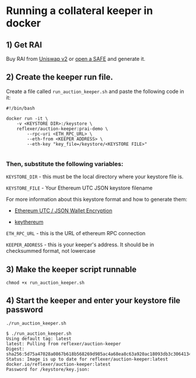 # Running a collateral keeper in docker

## 1) Get RAI

Buy RAI from [Uniswap v2](https://info.uniswap.org/pair/0xEBdE9F61e34B7aC5aAE5A4170E964eA85988008C) or 
[open a SAFE](https://app.gitbook.com/@reflexer-labs/s/geb/pyflex/safe-management/opening-a-safe) and generate it.

## 2) Create the keeper run file.

Create a file called  `run_auction_keeper.sh` and paste the following code in it:

```text
#!/bin/bash

docker run -it \
	-v <KEYSTORE DIR>:/keystore \
	reflexer/auction-keeper:prai-demo \
        --rpc-uri <ETH_RPC_URL> \
        --eth-from <KEEPER ADDRESS> \
        --eth-key "key_file=/keystore/<KEYSTORE FILE>"
        
```

### Then, substitute the following variables:

`KEYSTORE_DIR` - this must be the local directory where your keystore file is.

`KEYSTORE_FILE` - Your Ethereum UTC JSON keystore filename

For more information about this keystore format and how to generate them:

* [Ethereum UTC / JSON Wallet Encryption](https://wizardforcel.gitbooks.io/practical-cryptography-for-developers-book/content/symmetric-key-ciphers/ethereum-wallet-encryption.html)

* [keythereum](https://github.com/ethereumjs/keythereum)

`ETH_RPC_URL` - this is the URL of ethereum RPC connection

`KEEPER_ADDRESS` - this is your keeper's address. It should be in checksummed format, not lowercase

## 3) Make the keeper script runnable

`chmod +x run_auction_keeper.sh`

## 4\) Start the keeper and enter your keystore file password

`./run_auction_keeper.sh`

```text
$ ./run_auction_keeper.sh
Using default tag: latest
latest: Pulling from reflexer/auction-keeper
Digest: sha256:5d75a47028a0867b618b568269d985ac4a68ea8c63a920ac18093db3c3064134
Status: Image is up to date for reflexer/auction-keeper:latest
docker.io/reflexer/auction-keeper:latest
Password for /keystore/key.json: 
```
